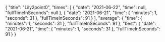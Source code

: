 {
  "title": "Lily2point0",
  "times": [
    {
      "date": "2021-06-22",
      "time": null,
      "fullTimeInSeconds": null
    },
    {
      "date": "2021-06-21",
      "time": {
        "minutes": 1,
        "seconds": 31
      },
      "fullTimeInSeconds": 91
    }
  ],
  "average": {
    "time": {
      "minutes": 1,
      "seconds": 31
    },
    "fullTimeInSeconds": 91
  },
  "best": {
    "date": "2021-06-21",
    "time": {
      "minutes": 1,
      "seconds": 31
    },
    "fullTimeInSeconds": 91
  }
}
